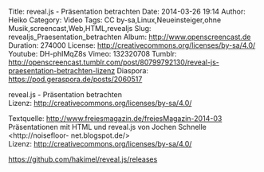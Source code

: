 Title: reveal.js - Präsentation betrachten
Date: 2014-03-26 19:14
Author: Heiko
Category: Video
Tags: CC by-sa,Linux,Neueinsteiger,ohne Musik,screencast,Web,HTML,revealjs
Slug: revealjs_Praesentation_betrachten
Album: http://www.openscreencast.de
Duration: 274000
License: http://creativecommons.org/licenses/by-sa/4.0/
Youtube: DH-phIMqZ8s
Vimeo: 132320708
Tumblr: http://openscreencast.tumblr.com/post/80799792130/reveal-js-praesentation-betrachten-lizenz
Diaspora: https://pod.geraspora.de/posts/2060517

reveal.js - Präsentation betrachten  
Lizenz: <http://creativecommons.org/licenses/by-sa/4.0/>  
  
Textquelle: <http://www.freiesmagazin.de/freiesMagazin-2014-03>  
Präsentationen mit HTML und reveal.js von Jochen Schnelle <http://noisefloor-
net.blogspot.de/>  
Lizenz: <http://creativecommons.org/licenses/by-sa/4.0/>  
  
<https://github.com/hakimel/reveal.js/releases>

